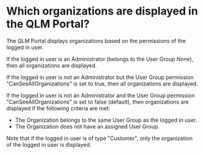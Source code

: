 # Which organizations are displayed in the QLM Portal?

The QLM Portal displays organizations based on the permissions of the logged in user.

If the logged in user is an Administrator (belongs to the User Group _None_), then all organizations are displayed.

If the logged in user is not an Administrator but the User Group permission "CanSeeAllOrganizations" is set to true, then all organizations are displayed.

If the logged in user is not an Administrator and the User Group permission "CanSeeAllOrganizations" is set to false (default), then organizations are displayed if the following criteria are met:

* The Organization belongs to the same User Group as the logged in user.
* The Organization does not have an assigned User Group.

Note that if the logged in user is of type "Customer", only the organization of the logged in user is displayed.
